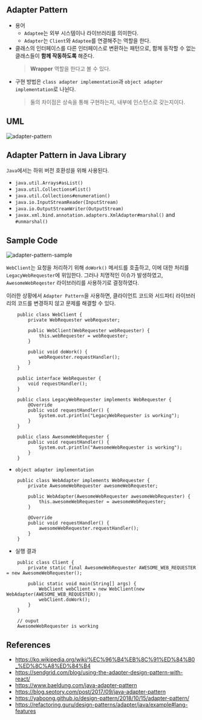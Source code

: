 ## Adapter Pattern
- 용어
    - `Adaptee`는 외부 시스템이나 라이브러리를 의미한다.
    - `Adapter`는 `Client`와 `Adaptee`를 연결해주는 역할을 한다.
- 클래스의 인터페이스를 다른 인터페이스로 변환하는 패턴으로, 함께 동작할 수 없는 클래스들이 **함께 작동하도록** 해준다.
    > **Wrapper** 역할을 한다고 볼 수 있다.
- 구현 방법은 `class adapter implementation`과 `object adapter implementation`로 나뉜다.
    > 둘의 차이점은 상속을 통해 구현하는지, 내부에 인스턴스로 갖는지이다.

## UML
![adapter-pattern](https://t1.daumcdn.net/cfile/tistory/994FEF33599FB0D01D)

## Adapter Pattern in Java Library
`Java`에서는 하위 버전 호환성을 위해 사용된다.
- `java.util.Arrays#asList()`
- `java.util.Collections#list()`
- `java.util.Collections#enumeration()`
- `java.io.InputStreamReader(InputStream)`
- `java.io.OutputStreamWriter(OutputStream)`
- `javax.xml.bind.annotation.adapters.XmlAdapter#marshal()` and `#unmarshal()`

## Sample Code
![adapter-pattern-sample](https://user-images.githubusercontent.com/28993371/61036601-5dadb380-a404-11e9-96b1-9c5d8a10bc41.png)

`WebClient`는 요청을 처리하기 위해 `doWork()` 메서드를 호출하고, 이에 대한 처리를 `LegacyWebRequester`에 위임한다.
그러나 치명적인 이슈가 발생하였고, `AwesomeWebReqester` 라이브러리를 사용하기로 결정하였다.

이러한 상황에서 `Adapter Pattern`을 사용하면, 클라이언트 코드와 서드파티 라이브러리의 코드를 변경하지 않고 문제를 해결할 수 있다.
~~~
    public class WebClient {
        private WebRequester webRequester;
    
        public WebClient(WebRequester webRequester) {
            this.webRequester = webRequester;
        }
    
        public void doWork() {
            webRequester.requestHandler();
        }
    }
    
    public interface WebRequester {
        void requestHandler();
    }
    
    public class LegacyWebRequester implements WebRequester {
        @Override
        public void requestHandler() {
            System.out.println("LegacyWebRequester is working");
        }
    }
    
    public class AwesomeWebRequester {
        public void requestHandler() {
            System.out.println("AwesomeWebRequester is working");
        }
    }
~~~

- `object adapter implementation`
~~~
    public class WebAdapter implements WebRequester {
        private AwesomeWebRequester awesomeWebRequester;
    
        public WebAdapter(AwesomeWebRequester awesomeWebRequester) {
            this.awesomeWebRequester = awesomeWebRequester;
        }
    
        @Override
        public void requestHandler() {
            awesomeWebRequester.requestHandler();
        }
    }
~~~

- 실행 결과
~~~
    public class Client {
        private static final AwesomeWebRequester AWESOME_WEB_REQUESTER = new AwesomeWebRequester();
    
        public static void main(String[] args) {
            WebClient webClient = new WebClient(new WebAdapter(AWESOME_WEB_REQUESTER));
            webClient.doWork();
        }
    }
    
    // ouput
    AwesomeWebRequester is working
~~~

## References
- https://ko.wikipedia.org/wiki/%EC%96%B4%EB%8C%91%ED%84%B0_%ED%8C%A8%ED%84%B4
- https://sendgrid.com/blog/using-the-adapter-design-pattern-with-react/
- https://www.baeldung.com/java-adapter-pattern
- https://blog.seotory.com/post/2017/09/java-adapter-pattern
- https://yaboong.github.io/design-pattern/2018/10/15/adapter-pattern/
- https://refactoring.guru/design-patterns/adapter/java/example#lang-features
